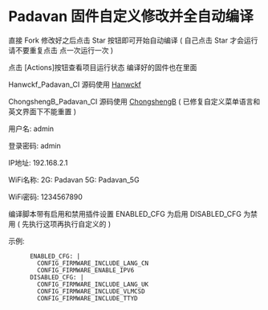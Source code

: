 # Padavan 固件自定义修改并全自动编译

直接 Fork 修改好之后点击 Star 按钮即可开始自动编译 ( 自己点击 Star 才会运行 请不要重复点击 点一次运行一次 ) 

点击 [Actions]按钮查看项目运行状态 编译好的固件也在里面 

Hanwckf_Padavan_CI 源码使用 [Hanwckf](https://github.com/hanwckf/rt-n56u.git)

ChongshengB_Padavan_CI 源码使用 [ChongshengB](https://github.com/chongshengB/rt-n56u.git) ( 已修复自定义菜单语言和英文界面下不能重置 )

用户名: admin

登录密码: admin

IP地址: 192.168.2.1

WiFi名称: 2G: Padavan 5G: Padavan_5G

WiFi密码: 1234567890


编译脚本带有启用和禁用插件设置 ENABLED_CFG 为启用 DISABLED_CFG 为禁用 ( 先执行这项再执行自定义的 )

示例:

          ENABLED_CFG: |
            CONFIG_FIRMWARE_INCLUDE_LANG_CN
            CONFIG_FIRMWARE_ENABLE_IPV6
          DISABLED_CFG: |
            CONFIG_FIRMWARE_INCLUDE_LANG_UK
            CONFIG_FIRMWARE_INCLUDE_VLMCSD
            CONFIG_FIRMWARE_INCLUDE_TTYD


